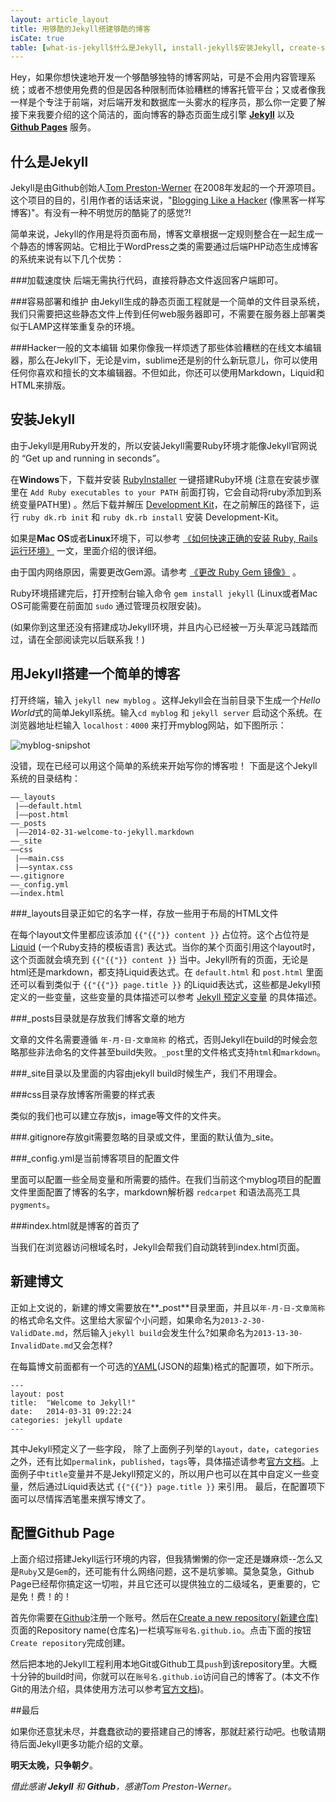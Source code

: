 ```yaml
---
layout: article_layout
title: 用够酷的Jekyll搭建够酷的博客
isCate: true
table: [what-is-jekyll$什么是Jekyll, install-jekyll$安装Jekyll, create-sample$用Jekyll搭建一个简单的博客, new-artist$新建博文, configure-github-page$配置Github Page]
---
```


Hey，如果你想快速地开发一个够酷够独特的博客网站，可是不会用内容管理系统；或者不想使用免费的但是因各种限制而体验糟糕的博客托管平台；又或者像我一样是个专注于前端，对后端开发和数据库一头雾水的程序员，那么你一定要了解接下来我要介绍的这个简洁的，面向博客的静态页面生成引擎 [**Jekyll**](http://jekyllrb.com/) 以及 [**Github Pages**](http://pages.github.com/) 服务。

<h2 id="what-is-jekyll">什么是Jekyll</h2>

Jekyll是由Github创始人[Tom Preston-Werner](http://tom.preston-werner.com/) 在2008年发起的一个开源项目。这个项目的目的，引用作者的话话来说，&quot;[Blogging Like a Hacker](http://tom.preston-werner.com/2008/11/17/blogging-like-a-hacker.html) (像黑客一样写博客)&quot;。有没有一种不明觉厉的酷毙了的感觉?!

<!--more-->

简单来说，Jekyll的作用是将页面布局，博客文章根据一定规则整合在一起生成一个静态的博客网站。它相比于WordPress之类的需要通过后端PHP动态生成博客的系统来说有以下几个优势：

###加载速度快
后端无需执行代码，直接将静态文件返回客户端即可。

###容易部署和维护
由Jekyll生成的静态页面工程就是一个简单的文件目录系统，我们只需要把这些静态文件上传到任何web服务器即可，不需要在服务器上部署类似于LAMP这样笨重复杂的环境。

###Hacker一般的文本编辑
如果你像我一样烦透了那些体验糟糕的在线文本编辑器，那么在Jekyll下，无论是vim，sublime还是别的什么新玩意儿，你可以使用任何你喜欢和擅长的文本编辑器。不但如此，你还可以使用Markdown，Liquid和HTML来排版。

<h2 id="install-jekyll">安装Jekyll</h2>

由于Jekyll是用Ruby开发的，所以安装Jekyll需要Ruby环境才能像Jekyll官网说的 “Get up and running in seconds”。

在**Windows**下，下载并安装 [RubyInstaller](http://rubyinstaller.org/) 一键搭建Ruby环境  (注意在安装步骤里在 `Add Ruby executables to your PATH` 前面打钩，它会自动将ruby添加到系统变量PATH里) 。然后下载并解压 [Development Kit](http://rubyinstaller.org/downloads/)，在之前解压的路径下，运行 `ruby dk.rb init` 和 `ruby dk.rb install` 安装 Development-Kit。

如果是**Mac OS**或者**Linux**环境下，可以参考 [《如何快速正确的安装 Ruby, Rails 运行环境》](http://ruby-china.org/wiki/install_ruby_guide) 一文，里面介绍的很详细。

由于国内网络原因，需要更改Gem源。请参考 [《更改 Ruby Gem 镜像》](http://ruby.taobao.org/) 。

Ruby环境搭建完后，打开控制台输入命令 `gem install jekyll` (Linux或者Mac OS可能需要在前面加 `sudo` 通过管理员权限安装)。

(如果你到这里还没有搭建成功Jekyll环境，并且内心已经被一万头草泥马践踏而过，请在全部阅读完以后联系我！)

<h2 id="create-sample">用Jekyll搭建一个简单的博客</h2>

打开终端，输入 `jekyll new myblog` 。这样Jekyll会在当前目录下生成一个*Hello World*式的简单Jekyll系统。输入`cd myblog` 和 `jekyll server` 启动这个系统。在浏览器地址栏输入 `localhost：4000` 来打开myblog网站，如下图所示：

![myblog-snipshot]({{site.baseurl}}image/snipshot/simple-blog.PNG)

没错，现在已经可以用这个简单的系统来开始写你的博客啦！
下面是这个Jekyll系统的目录结构：

~~~
——_layouts
 |——default.html
 |——post.html
——_posts
 |——2014-02-31-welcome-to-jekyll.markdown
——_site
——css
 |——main.css
 |——syntax.css
——.gitignore
——_config.yml
——index.html
~~~

###\_layouts目录正如它的名字一样，存放一些用于布局的HTML文件

在每个layout文件里都应该添加 `{{"{{"}} content }}` 占位符。这个占位符是[Liquid](https://github.com/Shopify/liquid) (一个Ruby支持的模板语言) 表达式。当你的某个页面引用这个layout时，这个页面就会填充到 `{{"{{"}} content }}` 当中。Jekyll所有的页面，无论是html还是markdown，都支持Liquid表达式。在 `default.html` 和 `post.html` 里面还可以看到类似于 `{{"{{"}} page.title }}` 的Liquid表达式，这些都是Jekyll预定义的一些变量，这些变量的具体描述可以参考 [Jekyll 预定义变量](http://jekyllrb.com/docs/variables/) 的具体描述。

###\_posts目录就是存放我们博客文章的地方

文章的文件名需要遵循 `年-月-日-文章简称` 的格式，否则Jekyll在build的时候会忽略那些非法命名的文件甚至build失败。`_post`里的文件格式支持`html`和`markdown`。

###\_site目录以及里面的内容由jekyll build时候生产，我们不用理会。

###css目录存放博客所需要的样式表

类似的我们也可以建立存放js，image等文件的文件夹。

###.gitignore存放git需要忽略的目录或文件，里面的默认值为_site。

###\_config.yml是当前博客项目的配置文件

里面可以配置一些全局变量和所需要的插件。在我们当前这个myblog项目的配置文件里面配置了博客的名字，markdown解析器 `redcarpet` 和语法高亮工具 `pygments`。

###index.html就是博客的首页了

当我们在浏览器访问根域名时，Jekyll会帮我们自动跳转到index.html页面。

<h2 id="new-artist">新建博文</h2>

正如上文说的，新建的博文需要放在**\_post**目录里面，并且以`年-月-日-文章简称`的格式命名文件。这里给大家留个小问题，如果命名为`2013-2-30-ValidDate.md`，然后输入`jekyll build`会发生什么?如果命名为`2013-13-30-InvalidDate.md`又会怎样?

在每篇博文前面都有一个可选的[YAML](http://zh.wikipedia.org/zh-cn/YAML)(JSON的超集)格式的配置项，如下所示。

~~~
---
layout: post
title:  "Welcome to Jekyll!"
date:   2014-03-31 09:22:24
categories: jekyll update
---
~~~

其中Jekyll预定义了一些字段， 除了上面例子列举的`layout`，`date`，`categories`之外，还有比如`permalink`，`published`，`tags`等，具体描述请参考[官方文档](http://jekyllrb.com/docs/frontmatter/)。上面例子中`title`变量并不是Jekyll预定义的，所以用户也可以在其中自定义一些变量，然后通过Liquid表达式 `{{"{{"}} page.title }}` 来引用。
最后，在配置项下面可以尽情挥洒笔墨来撰写博文了。

<h2 id="configure-github-page">配置Github Page</h2>

上面介绍过搭建Jekyll运行环境的内容，但我猜懒懒的你一定还是嫌麻烦--怎么又是`Ruby`又是`Gem`的，还可能有什么网络问题，这不是坑爹嘛。莫急莫急，Github Page已经帮你搞定这一切啦，并且它还可以提供独立的二级域名，更重要的，它是免！费！的！

首先你需要在[Github](https://github.com/)注册一个账号。然后在[Create a new repository(新建仓库)](https://github.com/new)页面的Repository name(仓库名)一栏填写`账号名.github.io`。点击下面的按钮`Create repository`完成创建。

然后把本地的Jekyll工程利用本地Git或Github工具`push`到该repository里。大概十分钟的build时间，你就可以在`账号名.github.io`访问自己的博客了。(本文不作Git的用法介绍，具体使用方法可以参考[官方文档](http://git-scm.com/documentation))。

##最后

如果你还意犹未尽，并蠢蠢欲动的要搭建自己的博客，那就赶紧行动吧。也敬请期待后面Jekyll更多功能介绍的文章。

**明天太晚，只争朝夕**。

*借此感谢 **Jekyll** 和 **Github**，感谢Tom Preston-Werner。*

